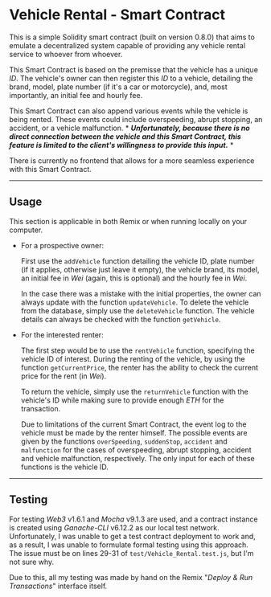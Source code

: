 # Vehicle Rental - Smart Contract

This is a simple Solidity smart contract (built on version 0.8.0) that aims to emulate a decentralized system capable of providing any vehicle rental service to whoever from whoever.

This Smart Contract is based on the premisse that the vehicle has a unique *ID*. The vehicle's owner can then register this *ID* to a vehicle, detailing the brand, model, plate number (if it's a car or motorcycle), and, most importantly, an initial fee and hourly fee.

This Smart Contract can also append various events while the vehicle is being rented. These events could include overspeeding, abrupt stopping, an accident, or a vehicle malfunction. * ***Unfortunately, because there is no direct connection between the vehicle and this Smart Contract, this feature is limited to the client's willingness to provide this input.*** *

There is currently no frontend that allows for a more seamless experience with this Smart Contract.

---
## Usage

This section is applicable in both Remix or when running locally on your computer.

- For a prospective owner:

    First use the `addVehicle` function detailing the vehicle ID, plate number (if it applies, otherwise just leave it empty), the vehicle brand, its model, an initial fee in *Wei* (again, this is optional) and the hourly fee in *Wei*.

    In the case there was a mistake with the initial properties, the owner can always update with the function `updateVehicle`. To delete the vehicle from the database, simply use the `deleteVehicle` function. The vehicle details can always be checked with the function `getVehicle`.

- For the interested renter:

    The first step would be to use the `rentVehicle` function, specifying the vehicle ID of interest. During the renting of the vehicle, by using the function `getCurrentPrice`, the renter has the ability to check the current price for the rent (in *Wei*). 
    
    To return the vehicle, simply use the `returnVehicle` function with the vehicle's ID while making sure to provide enough *ETH* for the transaction.

    Due to limitations of the current Smart Contract, the event log to the vehicle must be made by the renter himself. The possible events are given by the functions `overSpeeding`, `suddenStop`, `accident` and `malfunction` for the cases of overspeeding, abrupt stopping, accident and vehicle malfunction, respectively. The only input for each of these functions is the vehicle ID.


---
## Testing

For testing *Web3* v1.6.1 and *Mocha* v9.1.3 are used, and a contract instance is created using *Ganache-CLI* v6.12.2 as our local test network. Unfortunately, I was unable to get a test contract deployment to work and, as a result, I was unable to formulate formal testing using this approach. The issue must be on lines 29-31 of `test/Vehicle_Rental.test.js`, but I'm not sure why.

Due to this, all my testing was made by hand on the Remix "*Deploy & Run Transactions*" interface itself.

